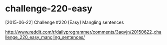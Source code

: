 # challenge-220-easy
[2015-06-22] Challenge #220 [Easy] Mangling sentences

http://www.reddit.com/r/dailyprogrammer/comments/3aqvjn/20150622_challenge_220_easy_mangling_sentences/
